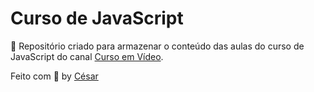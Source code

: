 # Curso de JavaScript

:memo: Repositório criado para armazenar o conteúdo das aulas do curso de JavaScript do canal [Curso em Vídeo](https://www.youtube.com/playlist?list=PLHz_AreHm4dlsK3Nr9GVvXCbpQyHQl1o1).  

<footer>

Feito com :purple_heart: by [César](https://linkedin.com/in/cesararamos)
</footer>

